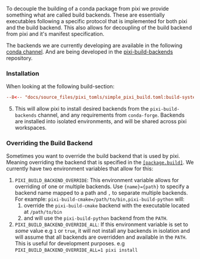 To decouple the building of a conda package from pixi we provide something what are called build backends.
These are essentially executables following a specific protocol that is implemented for both pixi and the build backend.
This also allows for decoupling of the build backend from pixi and it's manifest specification.

The backends we are currently developing are available in the following [conda channel](https://prefix.dev/channels/pixi-build-backends).
And are being developed in the [pixi-build-backends](https://github.com/prefix-dev/pixi-build-backends) repository.

### Installation
When looking at the following build-section:

```toml
--8<-- "docs/source_files/pixi_tomls/simple_pixi_build.toml:build-system"
```

5. This will allow pixi to install desired backends from the `pixi-build-backends` channel, and any requirements from `conda-forge`. Backends are installed into isolated environments, and will be shared across pixi workspaces.

### Overriding the Build Backend
Sometimes you want to override the build backend that is used by pixi. Meaning overriding the backend that is specified in the [`[package.build]`](../reference/pixi_manifest.md#the-build-system). We currently have two environment variables that allow for this:

1. `PIXI_BUILD_BACKEND_OVERRIDE`: This environment variable allows for overriding of one or multiple backends.  Use `{name}={path}` to specify a backend name mapped to a path and `,` to separate multiple backends.
For example: `pixi-build-cmake=/path/to/bin,pixi-build-python` will:
   1. override the `pixi-build-cmake` backend with the executable located at `/path/to/bin`
   2. and will use the `pixi-build-python` backend from the `PATH`.
2. `PIXI_BUILD_BACKEND_OVERRIDE_ALL`: If this environment variable is set to *some* value e.g `1` or `true`, it will not install any backends in isolation and will assume that all backends are overridden and available in the `PATH`. This is useful for development purposes. e.g `PIXI_BUILD_BACKEND_OVERRIDE_ALL=1 pixi install`
